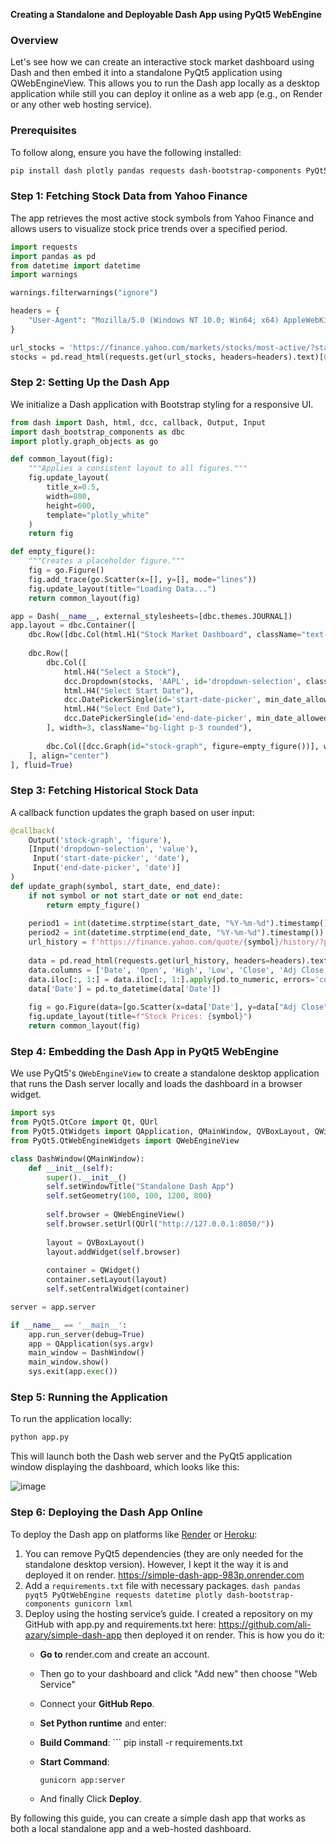 **Creating a Standalone and Deployable Dash App using PyQt5 WebEngine**

### Overview

Let's see how we can create an interactive stock market dashboard using Dash and then embed it into a standalone PyQt5 application using QWebEngineView. This allows you to run the Dash app locally as a desktop application while still you can deploy it online as a web app (e.g., on Render or any other web hosting service).

### Prerequisites

To follow along, ensure you have the following installed:

```bash
pip install dash plotly pandas requests dash-bootstrap-components PyQt5 PyQtWebEngine
```

### Step 1: Fetching Stock Data from Yahoo Finance

The app retrieves the most active stock symbols from Yahoo Finance and allows users to visualize stock price trends over a specified period.

```python
import requests
import pandas as pd
from datetime import datetime
import warnings

warnings.filterwarnings("ignore")

headers = {
    "User-Agent": "Mozilla/5.0 (Windows NT 10.0; Win64; x64) AppleWebKit/537.36 (KHTML, like Gecko) Chrome/91.0.4472.124 Safari/537.36"
}

url_stocks = 'https://finance.yahoo.com/markets/stocks/most-active/?start=0&count=100'
stocks = pd.read_html(requests.get(url_stocks, headers=headers).text)[0]['Symbol'].to_list()
```

### Step 2: Setting Up the Dash App

We initialize a Dash application with Bootstrap styling for a responsive UI.

```python
from dash import Dash, html, dcc, callback, Output, Input
import dash_bootstrap_components as dbc
import plotly.graph_objects as go

def common_layout(fig):
    """Applies a consistent layout to all figures."""
    fig.update_layout(
        title_x=0.5,
        width=800,
        height=600,
        template="plotly_white"
    )
    return fig

def empty_figure():
    """Creates a placeholder figure."""
    fig = go.Figure()
    fig.add_trace(go.Scatter(x=[], y=[], mode="lines"))
    fig.update_layout(title="Loading Data...")
    return common_layout(fig)

app = Dash(__name__, external_stylesheets=[dbc.themes.JOURNAL])
app.layout = dbc.Container([
    dbc.Row([dbc.Col(html.H1("Stock Market Dashboard", className="text-center mb-4"), width=12)]),
    
    dbc.Row([
        dbc.Col([
            html.H4("Select a Stock"),
            dcc.Dropdown(stocks, 'AAPL', id='dropdown-selection', className="mb-4"),
            html.H4("Select Start Date"),
            dcc.DatePickerSingle(id='start-date-picker', min_date_allowed=datetime(2000, 1, 1), max_date_allowed=datetime.today(), date="2020-01-01"),
            html.H4("Select End Date"),
            dcc.DatePickerSingle(id='end-date-picker', min_date_allowed=datetime(2000, 1, 1), max_date_allowed=datetime.today(), date=datetime.today().strftime("%Y-%m-%d"))
        ], width=3, className="bg-light p-3 rounded"),
        
        dbc.Col([dcc.Graph(id="stock-graph", figure=empty_figure())], width=9)
    ], align="center")
], fluid=True)
```

### Step 3: Fetching Historical Stock Data

A callback function updates the graph based on user input:

```python
@callback(
    Output('stock-graph', 'figure'),
    [Input('dropdown-selection', 'value'),
     Input('start-date-picker', 'date'),
     Input('end-date-picker', 'date')]
)
def update_graph(symbol, start_date, end_date):
    if not symbol or not start_date or not end_date:
        return empty_figure()
    
    period1 = int(datetime.strptime(start_date, "%Y-%m-%d").timestamp())
    period2 = int(datetime.strptime(end_date, "%Y-%m-%d").timestamp())
    url_history = f'https://finance.yahoo.com/quote/{symbol}/history/?period1={period1}&period2={period2}'
    
    data = pd.read_html(requests.get(url_history, headers=headers).text)[0]
    data.columns = ['Date', 'Open', 'High', 'Low', 'Close', 'Adj Close', 'Volume']
    data.iloc[:, 1:] = data.iloc[:, 1:].apply(pd.to_numeric, errors='coerce')
    data['Date'] = pd.to_datetime(data['Date'])
    
    fig = go.Figure(data=[go.Scatter(x=data['Date'], y=data["Adj Close"], mode="lines")])
    fig.update_layout(title=f"Stock Prices: {symbol}")
    return common_layout(fig)
```

### Step 4: Embedding the Dash App in PyQt5 WebEngine

We use PyQt5's `QWebEngineView` to create a standalone desktop application that runs the Dash server locally and loads the dashboard in a browser widget.

```python
import sys
from PyQt5.QtCore import Qt, QUrl
from PyQt5.QtWidgets import QApplication, QMainWindow, QVBoxLayout, QWidget
from PyQt5.QtWebEngineWidgets import QWebEngineView

class DashWindow(QMainWindow):
    def __init__(self):
        super().__init__()
        self.setWindowTitle("Standalone Dash App")
        self.setGeometry(100, 100, 1200, 800)
        
        self.browser = QWebEngineView()
        self.browser.setUrl(QUrl("http://127.0.0.1:8050/"))
        
        layout = QVBoxLayout()
        layout.addWidget(self.browser)
        
        container = QWidget()
        container.setLayout(layout)
        self.setCentralWidget(container)

server = app.server

if __name__ == '__main__':
    app.run_server(debug=True)
    app = QApplication(sys.argv)
    main_window = DashWindow()
    main_window.show()
    sys.exit(app.exec())
```

### Step 5: Running the Application

To run the application locally:

```bash
python app.py
```

This will launch both the Dash web server and the PyQt5 application window displaying the dashboard, which looks like this:

![image](https://github.com/user-attachments/assets/0efc954c-385e-4a9e-a63a-45bbf365f403)

### Step 6: Deploying the Dash App Online

To deploy the Dash app on platforms like [Render](https://render.com/) or [Heroku](https://www.heroku.com/):

1. You can remove PyQt5 dependencies (they are only needed for the standalone desktop version). However, I kept it the way it is and deployed it on render.
		https://simple-dash-app-983p.onrender.com
2. Add a `requirements.txt` file with necessary packages.
		```
		dash
		pandas
		pyqt5
		PyQtWebEngine
		requests
		datetime
		plotly
		dash-bootstrap-components
		gunicorn
		lxml
		```
3. Deploy using the hosting service’s guide. I created a repository on my GitHub with app.py and requirements.txt here: https://github.com/ali-azary/simple-dash-app then deployed it on render. This is how you do it:
	- **Go to** render.com and create an account.
	- Then go to your dashboard and click  "Add new" then choose  "Web Service"  
	- Connect your **GitHub Repo**.
	- **Set Python runtime** and enter:
    - **Build Command**:
               ```
        pip install -r requirements.txt
        
	- **Start Command**:
        
        `gunicorn app:server`
        
	- And finally Click **Deploy**.

By following this guide, you can create a simple dash app that works as both a local standalone app and a web-hosted dashboard.
